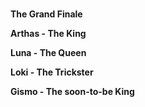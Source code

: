 <p>
<br />
<strong>The Grand Finale</strong>
<br />
</p>
<p>
<strong>Arthas - The King</strong>
<br />
</p>
<p>
<strong>Luna - The Queen</strong>
<br />
</p>
<p>
<strong>Loki - The Trickster</strong>
<br />
</p>
<p>
<strong>Gismo - The soon-to-be King</strong>
<br />
</p>
